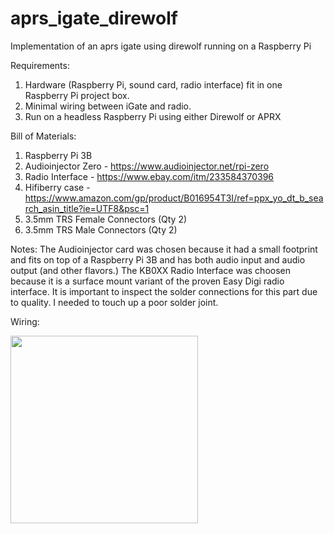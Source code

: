 # aprs_igate_direwolf
Implementation of an aprs igate using direwolf running on a Raspberry Pi

Requirements:
1. Hardware (Raspberry Pi, sound card, radio interface) fit in one Raspberry Pi project box.
2. Minimal wiring between iGate and radio.
3. Run on a headless Raspberry Pi using either Direwolf or APRX


Bill of Materials:
1. Raspberry Pi 3B
2. Audioinjector Zero - https://www.audioinjector.net/rpi-zero
3. Radio Interface - https://www.ebay.com/itm/233584370396
4. Hifiberry case - https://www.amazon.com/gp/product/B016954T3I/ref=ppx_yo_dt_b_search_asin_title?ie=UTF8&psc=1
5. 3.5mm TRS Female Connectors (Qty 2)
6. 3.5mm TRS Male Connectors (Qty 2)

Notes:
The Audioinjector card was chosen because it had a small footprint and fits on top of a Raspberry Pi 3B and has both audio input and audio output (and other flavors.)
The KB0XX Radio Interface was choosen because it is a surface mount variant of the proven Easy Digi radio interface. It is important to inspect the solder connections for this part due to quality. I needed to touch up a poor solder joint.

Wiring:

<img src="https://user-images.githubusercontent.com/17286096/199636537-4fbe3f5d-b888-4361-acca-ded7e28aa97e.png" width="300" >
